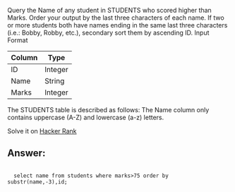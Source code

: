 Query the Name of any student in STUDENTS who scored higher than Marks. Order your output by the last three characters of each name. 
If two or more students both have names ending in the same last three characters (i.e.: Bobby, Robby, etc.), secondary sort them by 
ascending ID.
Input Format

|Column|Type|
-------|-----
|ID    |Integer |
|Name|String|
|Marks|Integer|

The STUDENTS table is described as follows: The Name column only contains uppercase (A-Z) and lowercase (a-z) letters.

Solve it on <a href="https://www.hackerrank.com/challenges/more-than-75-marks/problem?isFullScreen=true">Hacker Rank</a>
<h2>Answer:</h2>
<code>
  select name from students where marks>75 order by substr(name,-3),id; 
</code>
